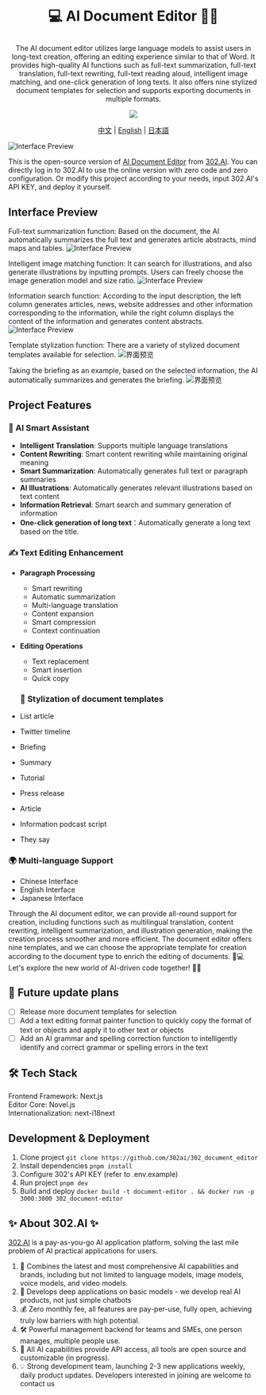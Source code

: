 # <p align="center">💻 AI Document Editor 🚀✨

<p align="center">The AI document editor utilizes large language models to assist users in long-text creation, offering an editing experience similar to that of Word. It provides high-quality AI functions such as full-text summarization, full-text translation, full-text rewriting, full-text reading aloud, intelligent image matching, and one-click generation of long texts. It also offers nine stylized document templates for selection and supports exporting documents in multiple formats. </p>

<p align="center"><a href="https://302.ai/tools/word/" target="blank"><img src="https://file.302ai.cn/gpt/imgs/github/302_badge.png" /></a></p >

<p align="center"><a href="README zh.md">中文</a> | <a href="README.md">English</a> | <a href="README_ja.md">日本語</a></p>

![Interface Preview](docs/文档编辑器en.png) 

This is the open-source version of [AI Document Editor](https://302.ai/tools/word/) from [302.AI](https://302.ai).
You can directly log in to 302.AI to use the online version with zero code and zero configuration.
Or modify this project according to your needs, input 302.AI's API KEY, and deploy it yourself.

## Interface Preview
Full-text summarization function: Based on the document, the AI automatically summarizes the full text and generates article abstracts, mind maps and tables.
![Interface Preview](docs/文档编辑英1.png)       

Intelligent image matching function: It can search for illustrations, and also generate illustrations by inputting prompts. Users can freely choose the image generation model and size ratio.
![Interface Preview](docs/文档编辑英2.png)     

Information search function: According to the input description, the left column generates articles, news, website addresses and other information corresponding to the information, while the right column displays the content of the information and generates content abstracts.
![Interface Preview](docs/文档编辑英3.png)     

Template stylization function: There are a variety of stylized document templates available for selection.
![界面预览](docs/文档编辑英4.png)     

Taking the briefing as an example, based on the selected information, the AI automatically summarizes and generates the briefing.
![界面预览](docs/文档编辑英5.png)


## Project Features

### 🤖 AI Smart Assistant
- **Intelligent Translation**: Supports multiple language translations
- **Content Rewriting**: Smart content rewriting while maintaining original meaning
- **Smart Summarization**: Automatically generates full text or paragraph summaries
- **AI Illustrations**: Automatically generates relevant illustrations based on text content
- **Information Retrieval**: Smart search and summary generation of information
- **One-click generation of long text**：Automatically generate a long text based on the title.

### ✍️ Text Editing Enhancement
- **Paragraph Processing**
  - Smart rewriting
  - Automatic summarization
  - Multi-language translation
  - Content expansion
  - Smart compression
  - Context continuation
- **Editing Operations**
  - Text replacement
  - Smart insertion
  - Quick copy

  ### 🌟 Stylization of document templates
- List article
- Twitter timeline
- Briefing
- Summary
- Tutorial
- Press release
- Article
- Information podcast script
- They say

### 🌍 Multi-language Support
- Chinese Interface
- English Interface
- Japanese Interface

Through the AI document editor, we can provide all-round support for creation, including functions such as multilingual translation, content rewriting, intelligent summarization, and illustration generation, making the creation process smoother and more efficient. The document editor offers nine templates, and we can choose the appropriate template for creation according to the document type to enrich the editing of documents.  🎉💻 Let's explore the new world of AI-driven code together! 🌟🚀

## 🚩 Future update plans
- [ ] Release more document templates for selection
- [ ] Add a text editing format painter function to quickly copy the format of text or objects and apply it to other text or objects
- [ ] Add an AI grammar and spelling correction function to intelligently identify and correct grammar or spelling errors in the text

## 🛠️ Tech Stack
Frontend Framework: Next.js <br>
Editor Core: Novel.js <br>
Internationalization: next-i18next <br>

## Development & Deployment
1. Clone project `git clone https://github.com/302ai/302_document_editor`
2. Install dependencies `pnpm install`
3. Configure 302's API KEY (refer to .env.example)
4. Run project `pnpm dev`
5. Build and deploy `docker build -t document-editor . && docker run -p 3000:3000 302_document-editor`

## ✨ About 302.AI ✨
[302.AI](https://302.ai) is a pay-as-you-go AI application platform, solving the last mile problem of AI practical applications for users.
1. 🧠 Combines the latest and most comprehensive AI capabilities and brands, including but not limited to language models, image models, voice models, and video models.
2. 🚀 Develops deep applications on basic models - we develop real AI products, not just simple chatbots
3. 💰 Zero monthly fee, all features are pay-per-use, fully open, achieving truly low barriers with high potential.
4. 🛠 Powerful management backend for teams and SMEs, one person manages, multiple people use.
5. 🔗 All AI capabilities provide API access, all tools are open source and customizable (in progress).
6. 💡 Strong development team, launching 2-3 new applications weekly, daily product updates. Developers interested in joining are welcome to contact us
